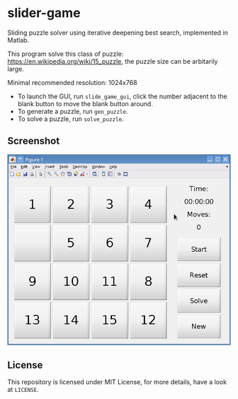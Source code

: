 # slider-game
Sliding puzzle solver using iterative deepening best search, implemented in Matlab. 

This program solve this class of puzzle: https://en.wikipedia.org/wiki/15_puzzle, the puzzle size can be arbitarily large. 

Minimal recommended resolution: 1024x768

- To launch the GUI, run ``slide_game_gui``, click the number adjacent to the blank button to move the blank button around.
- To generate a puzzle, run ``gen_puzzle``. 
- To solve a puzzle, run ``solve_puzzle``. 

## Screenshot
![Screenshot](https://raw.githubusercontent.com/fangfufu/slider-game/master/Screenshot.png)

## License
This repository is licensed under MIT License, for more details, have a look at ``LICENSE``. 
